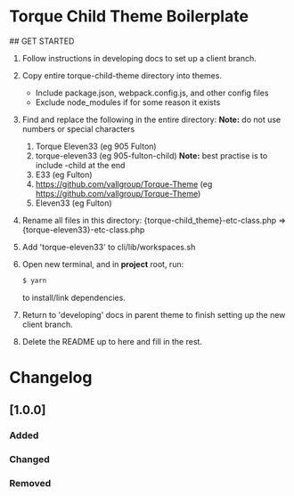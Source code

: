 # Torque Child Theme Boilerplate

## GET STARTED

1. Follow instructions in developing docs to set up a client branch.

2. Copy entire torque-child-theme directory into themes.

   - Include package.json, webpack.config.js, and other config files
   - Exclude node_modules if for some reason it exists

3. Find and replace the following in the entire directory: **Note:** do not use numbers or special characters

   1. Torque Eleven33 (eg 905 Fulton)
   2. torque-eleven33 (eg 905-fulton-child) **Note:** best practise is to include -child at the end
   3. E33 (eg Fulton)
   4. https://github.com/vallgroup/Torque-Theme (eg https://github.com/vallgroup/Torque-Theme)
   5. Eleven33 (eg Fulton)

4. Rename all files in this directory: {torque-child_theme}-etc-class.php => {torque-eleven33}-etc-class.php

5. Add 'torque-eleven33' to cli/lib/workspaces.sh

6. Open new terminal, and in **project** root, run:

   ```sh
   $ yarn
   ```

   to install/link dependencies.

7. Return to 'developing' docs in parent theme to finish setting up the new client branch.

8. Delete the README up to here and fill in the rest.

# Changelog

## [1.0.0]

### Added

### Changed

### Removed
